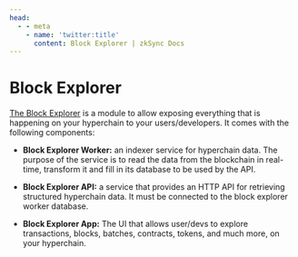 ```yaml
---
head:
  - - meta
    - name: 'twitter:title'
      content: Block Explorer | zkSync Docs
---
```


# Block Explorer

[The Block Explorer](https://github.com/matter-labs/block-explorer) is a module to allow exposing everything that is
happening on your hyperchain to your users/developers. It comes with the following components:

- **Block Explorer Worker:** an indexer service for hyperchain data. The purpose of the service is to read the data from
  the blockchain in real-time, transform it and fill in its database to be used by the API.

- **Block Explorer API:** a service that provides an HTTP API for retrieving structured hyperchain data. It must be
  connected to the block explorer worker database.

- **Block Explorer App:** The UI that allows user/devs to explore transactions, blocks, batches, contracts, tokens, and
  much more, on your hyperchain.
